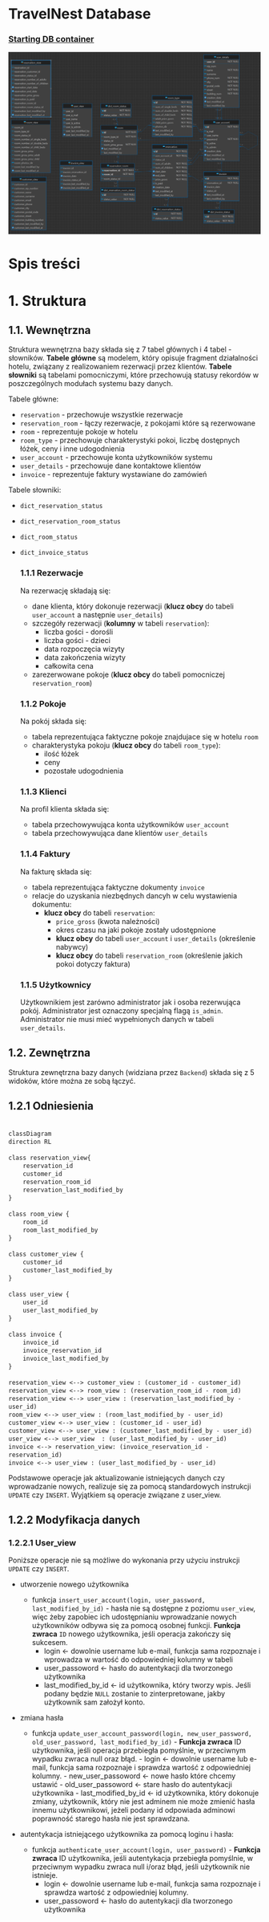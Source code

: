 # TravelNest Database
### [Starting DB container](/DB_startup.md)
![image](/Pictures/DB_model.png)

# Spis treści


# 1. Struktura

## 1.1. Wewnętrzna
Struktura wewnętrzna bazy składa się z 7 tabel głównych i 4 tabel - słowników.
**Tabele główne** są modelem, który opisuje fragment działalności hotelu, związany z realizowaniem rezerwacji przez klientów. **Tabele słowniki** są tabelami pomocniczymi, które przechowują statusy rekordów w poszczególnych modułach systemu bazy danych.

Tabele główne:
- `reservation` - przechowuje wszystkie rezerwacje
- `reservation_room` - łączy rezerwacje, z pokojami które są rezerwowane
- `room` - reprezentuje pokoje w hotelu
- `room_type` - przechowuje charakterystyki pokoi, liczbę dostępnych łóżek, ceny i inne udogodnienia
- `user_account` - przechowuje konta użytkowników systemu
- `user_details` - przechowuje dane kontaktowe klientów
- `invoice` - reprezentuje faktury wystawiane do zamówień

Tabele słowniki:
- `dict_reservation_status`
- `dict_reservation_room_status`
- `dict_room_status`
- `dict_invoice_status`

    ### 1.1.1 Rezerwacje
    Na rezerwację składają się:
    - dane klienta, który dokonuje rezerwacji (**klucz obcy** do tabeli `user_account` a następnie `user_details`)
    - szczegóły rezerwacji (**kolumny** w tabeli `reservation`):
        - liczba gości - dorośli
        - liczba gości - dzieci
        - data rozpoczęcia wizyty
        - data zakończenia wizyty
        - całkowita cena
    - zarezerwowane pokoje (**klucz obcy** do tabeli pomocniczej `reservation_room`)


    ### 1.1.2 Pokoje
    Na pokój składa się:
    - tabela reprezentująca faktyczne pokoje znajdujace się w hotelu `room`
    - charakterystyka pokoju (**klucz obcy** do tabeli `room_type`):
      - ilość łóżek
      - ceny
      - pozostałe udogodnienia 

    ### 1.1.3 Klienci
    Na profil klienta składa się:
    - tabela przechowywująca konta użytkowników `user_account`
    - tabela przechowywująca dane klientów `user_details`

    ### 1.1.4 Faktury
    Na fakturę składa się:
    - tabela reprezentująca faktyczne dokumenty `invoice`
    - relacje do uzyskania niezbędnych dancyh w celu wystawienia dokumentu:
      - **klucz obcy** do tabeli `reservation`:
        - `price_gross` (kwota należności)
        - okres czasu na jaki pokoje zostały udostępnione
        - **klucz obcy** do tabeli `user_account` i `user_details` (określenie nabywcy)
        - **klucz obcy** do tabeli  `reservation_room` (określenie jakich pokoi dotyczy faktura)

    ### 1.1.5 Użytkownicy
    Użytkownikiem jest zarówno administrator jak i osoba rezerwująca pokój.
    Administrator jest oznaczony specjalną flagą `is_admin`.
    Administrator nie musi mieć wypełnionych danych w tabeli `user_details`.


## 1.2. Zewnętrzna
Struktura zewnętrzna bazy danych (widziana przez `Backend`) składa się z 5 widoków, które można ze sobą łączyć.

## 1.2.1 Odniesienia 

``` mermaid

classDiagram
direction RL

class reservation_view{
    reservation_id
    customer_id
    reservation_room_id
    reservation_last_modified_by
}

class room_view {
    room_id
    room_last_modified_by
}

class customer_view {
    customer_id
    customer_last_modified_by
}

class user_view {
    user_id
    user_last_modified_by
}

class invoice {
    invoice_id
    invoice_reservation_id
    invoice_last_modified_by
}

reservation_view <--> customer_view : (customer_id - customer_id)
reservation_view <--> room_view : (reservation_room_id - room_id)
reservation_view <--> user_view : (reservation_last_modified_by - user_id)
room_view <--> user_view : (room_last_modified_by - user_id)
customer_view <--> user_view : (customer_id - user_id)
customer_view <--> user_view : (customer_last_modified_by - user_id)
user_view <--> user_view  : (user_last_modified_by - user_id)
invoice <--> reservation_view: (invoice_reservation_id - reservation_id)
invoice <--> user_view : (user_last_modified_by - user_id)

```

Podstawowe operacje jak aktualizowanie istniejących danych czy wprowadzanie nowych,
realizuje się za pomocą standardowych instrukcji `UPDATE` czy `INSERT`.
Wyjątkiem są operacje związane z user_view.

## 1.2.2 Modyfikacja danych

### 1.2.2.1 User_view
Poniższe operacje nie są możliwe do wykonania przy użyciu instrukcji `UPDATE` czy `INSERT`.
- utworzenie nowego użytkownika
    - funkcja `insert_user_account(login, user_password, last_modified_by_id)` - 
        hasła nie są dostępne z poziomu `user_view`, 
        więc żeby zapobiec ich udostępnianiu wprowadzanie nowych użytkowników odbywa się za pomocą osobnej funkcji.
        **Funkcja zwraca** `ID` nowego użytkownika, jeśli operacja zakończy się sukcesem.
        - login <- dowolnie username lub e-mail, funkcja sama rozpoznaje i wprowadza w wartość do odpowiedniej kolumny w tabeli
        - user_passoword <- hasło do autentykacji dla tworzonego użytkownika
        - last_modified_by_id <- id użytkownika, który tworzy wpis. Jeśli podany będzie `NULL` zostanie to zinterpretowane, jakby użytkownik sam założył konto.
        
- zmiana hasła
  - funkcja `update_user_account_password(login, new_user_password, old_user_password, last_modified_by_id)` - 
        **Funkcja zwraca** ID użytkownika, jeśli operacja przebiegła pomyślnie, w przeciwnym wypadku zwraca null oraz błąd.
        - login <- dowolnie username lub e-mail, funkcja sama rozpoznaje i sprawdza wartość z odpowiedniej kolumny.
        - new_user_passoword <- nowe hasło które chcemy ustawić 
        - old_user_passoword <- stare hasło do autentykacji użytkownika
        - last_modified_by_id <- id użytkownika, który dokonuje zmiany, 
            użytkownik, który nie jest adminem nie może zmienić hasła innemu użytkownikowi,
            jeżeli podany id odpowiada adminowi poprawność starego hasła nie jest sprawdzana.

- autentykacja istniejącego użytkownika za pomocą loginu i hasła:
    - funkcja `authenticate_user_account(login, user_password)` - 
        **Funkcja zwraca** ID użytkownika, jeśli autentykacja przebiegła pomyślnie, 
            w przeciwnym wypadku zwraca null i/oraz błąd, jeśli użytkownik nie istnieje.
        - login <- dowolnie username lub e-mail, funkcja sama rozpoznaje i sprawdza wartość z odpowiedniej kolumny.
        - user_passoword <- hasło do autentykacji dla tworzonego użytkownika